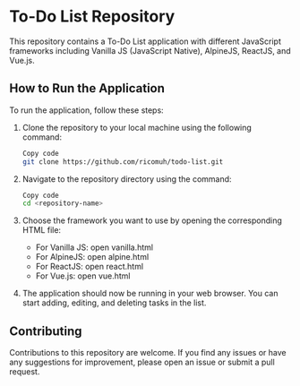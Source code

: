 # To-Do List Repository

This repository contains a To-Do List application with different JavaScript frameworks including Vanilla JS (JavaScript Native), AlpineJS, ReactJS, and Vue.js.

## How to Run the Application

To run the application, follow these steps:

1. Clone the repository to your local machine using the following command:

   ```bash
   Copy code
   git clone https://github.com/ricomuh/todo-list.git
   ```

2. Navigate to the repository directory using the command:

   ```bash
   Copy code
   cd <repository-name>
   ```

3. Choose the framework you want to use by opening the corresponding HTML file:

   - For Vanilla JS: open vanilla.html
   - For AlpineJS: open alpine.html
   - For ReactJS: open react.html
   - For Vue.js: open vue.html

4. The application should now be running in your web browser. You can start adding, editing, and deleting tasks in the list.

## Contributing

Contributions to this repository are welcome. If you find any issues or have any suggestions for improvement, please open an issue or submit a pull request.
